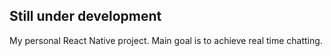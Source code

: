 ## Still under development
My personal React Native project. Main goal is to achieve real time chatting.
